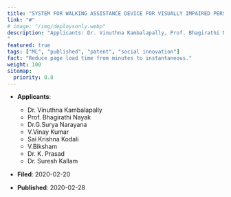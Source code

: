 ```yaml
---
title: "SYSTEM FOR WALKING ASSISTANCE DEVICE FOR VISUALLY IMPAIRED PERSON USING MACHINE LEARNING"
link: "#"
# image: "/img/deploysonly.webp"
description: "Applicants: Dr. Vinuthna Kambalapally, Prof. Bhagirathi Nayak, Dr.G.Surya Narayana, V.Vinay Kumar, Sai Krishna Kodali, V.Biksham, Dr. K. Prasad, and Dr. Suresh Kallam.
"
featured: true
tags: ["ML", "published", "patent", "social innovation"]
fact: "Reduce page load time from minutes to instantaneous."
weight: 100
sitemap:
  priority: 0.8
---
```


- **Applicants**:

  - Dr. Vinuthna Kambalapally
  - Prof. Bhagirathi Nayak
  - Dr.G.Surya Narayana
  - V.Vinay Kumar
  - Sai Krishna Kodali
  - V.Biksham
  - Dr. K. Prasad
  - Dr. Suresh Kallam

- **Filed**: 2020-02-20

- **Published**: 2020-02-28


